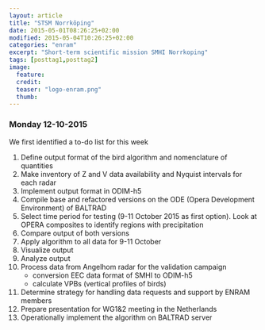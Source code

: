```yaml
---
layout: article
title: "STSM Norrköping"
date: 2015-05-01T08:26:25+02:00
modified: 2015-05-04T10:26:25+02:00
categories: "enram" 
excerpt: "Short-term scientific mission SMHI Norrkoping"
tags: [posttag1,posttag2]
image:
  feature: 
  credit:
  teaser: "logo-enram.png" 
  thumb: 
---
```



### Monday 12-10-2015

We first identified a to-do list for this week

1. Define output format of the bird algorithm and nomenclature of quantities
1. Make inventory of Z and V data availability and Nyquist intervals for each radar
1. Implement output format in ODIM-h5
1. Compile base and refactored versions on the ODE (Opera Development Environment) of BALTRAD
1. Select time period for testing (9-11 October 2015 as first option). Look at OPERA composites to identify regions with precipitation
1. Compare output of both versions
1. Apply algorithm to all data for 9-11 October
1. Visualize output
1. Analyze output
1. Process data from Angelhom radar for the validation campaign
	- conversion EEC data format of SMHI to ODIM-h5
	- calculate VPBs (vertical profiles of birds)
1. Determine strategy for handling data requests and support by ENRAM members
1. Prepare presentation for WG1&2 meeting in the Netherlands
1. Operationally implement the algorithm on BALTRAD server
